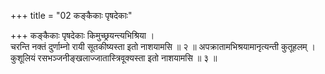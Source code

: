 +++
title = "02 कङ्कैकाः पृषदेकाः"

+++
कङ्कैकाः पृषदेकाः किमुच्छ्रयन्त्यभिश्रिया ।  
चरन्ति नक्तं दुर्णाम्नो रायी सूतकीष्यस्ता इतो नाशयामसि ॥ २ ॥ अपक्रातामभिश्रयामानृत्यन्ती कुतूहलम् ।  
कुशूलियं रसभञ्जनीङ्खलाज्जातास्त्रिवूक्यस्ता इतो नाशयामसि ॥ ३ ॥